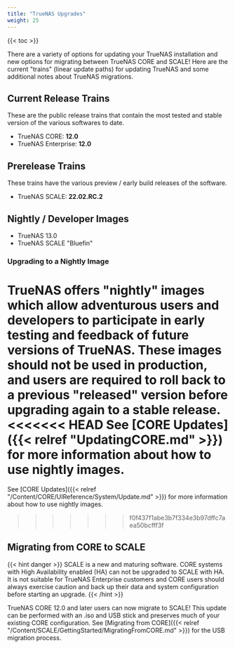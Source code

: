 ```yaml
---
title: "TrueNAS Upgrades"
weight: 25
---
```


{{< toc >}}

There are a variety of options for updating your TrueNAS installation and new options for migrating between TrueNAS CORE and SCALE!
Here are the current "trains" (linear update paths) for updating TrueNAS and some additional notes about TrueNAS migrations.

## Current Release Trains

These are the public release trains that contain the most tested and stable version of the various softwares to date.

* TrueNAS CORE: **12.0**
* TrueNAS Enterprise: **12.0**

## Prerelease Trains

These trains have the various preview / early build releases of the software.

* TrueNAS SCALE: **22.02.RC.2**

## Nightly / Developer Images

* TrueNAS 13.0
* TrueNAS SCALE "Bluefin"

### Upgrading to a Nightly Image

TrueNAS offers "nightly" images which allow adventurous users and developers to participate in early testing and feedback of future versions of TrueNAS.
These images should not be used in production, and users are required to roll back to a previous "released" version before upgrading again to a stable release.
<<<<<<< HEAD
See [CORE Updates]({{< relref "UpdatingCORE.md" >}}) for more information about how to use nightly images.
=======
See [CORE Updates]({{< relref "/Content/CORE/UIReference/System/Update.md" >}}) for more information about how to use nightly images.
>>>>>>> f0f437f1abe3b7f334e3b97dffc7aea50bcfff3f

## Migrating from CORE to SCALE

{{< hint danger >}}
SCALE is a new and maturing software.
CORE systems with High Availability enabled (HA) can not be upgraded to SCALE with HA.
It is not suitable for TrueNAS Enterprise customers and CORE users should always exercise caution and back up their data and system configuration before starting an upgrade.
{{< /hint >}}

TrueNAS CORE 12.0 and later users can now migrate to SCALE!
This update can be performed with an <file>.iso</file> and USB stick and preserves much of your existing CORE configuration.
See [Migrating from CORE]({{< relref "/Content/SCALE/GettingStarted/MigratingFromCORE.md" >}}) for the USB migration process.
